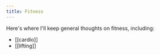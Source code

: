 ```yaml
---
title: Fitness
---
```


Here's where I'll keep general thoughts on fitness, including:

* [[cardio]]
* [[lifting]]